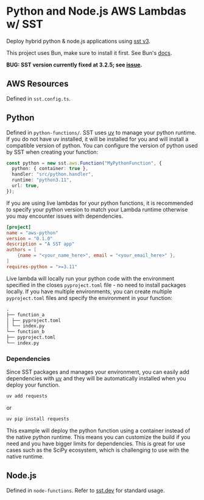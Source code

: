 # Python and Node.js AWS Lambdas w/ SST

Deploy hybrid python & node.js applications using [sst v3](https://sst.dev).

This project uses Bun, make sure to install it first. See Bun's [docs](https://bun.sh/docs).

**BUG: SST version currently fixed at 3.2.5; see [issue](https://github.com/sst/sst/issues/5079).**

## AWS Resources

Defined in `sst.config.ts`.

## Python

Defined in `python-functions/`. SST uses [uv](https://github.com/astral-sh/uv) to manage your python runtime. If you do not have uv installed, it will be installed for you and will install a compatible version of python. You can configure the version of python used by SST when creating your function:

```typescript title="sst.config.ts"
const python = new sst.aws.Function("MyPythonFunction", {
  python: { container: true },
  handler: "src/python.handler",
  runtime: "python3.11",
  url: true,
});
```

If you are using live lambdas for your python functions, it is recommended to specify your python version to match your Lambda runtime otherwise you may encounter issues with dependencies.

```toml title="src/pyproject.toml"
[project]
name = "aws-python"
version = "0.1.0"
description = "A SST app"
authors = [
    {name = "<your_name_here>", email = "<your_email_here>" },
]
requires-python = ">=3.11"
```

Live lambda will locally run your python code with the environment specified in the closes `pyproject.toml` file - no need to install packages locally. If you have multiple environments, you can create multiple `pyproject.toml` files and specify the environment in your function:

```markdown
.
├── function_a
│ ├── pyproject.toml
│ └── index.py
└── function_b
├── pyproject.toml
└── index.py
```

### Dependencies

Since SST packages and manages your environment, you can easily add dependencies with [uv](https://docs.astral.sh/uv/concepts/dependencies/#dependency-sources) and they will be automatically installed when you deploy your function.

```sh title="src/function_a/"
uv add requests
```

or

```sh title="src/function_a/"
uv pip install requests
```

This example will deploy the python function using a container instead of the native python runtime. This means you can customize the build if you need and you have bigger limits for dependencies. This is great for use cases such as the SciPy ecosystem, which is challenging to use with the native runtime.

## Node.js

Defined in `node-functions`. Refer to [sst.dev](https://sst.dev) for standard usage.
